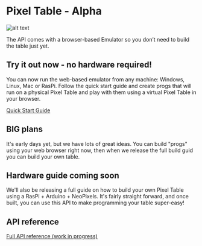 # Pixel Table - Alpha

![alt text](https://pbs.twimg.com/media/Dqb8gqKWsAAfOK3.jpg:large "Pixel Table")


The API comes with a browser-based Emulator so you don’t need to build the table just yet.

## Try it out now - no hardware required!

You can now run the web-based emulator from any machine: Windows, Linux, Mac or RasPi. Follow the quick start guide and create 
progs that will run on a physical Pixel Table and play with them using a virtual Pixel Table in your browser. 

[Quick Start Guide](https://github.com/TmpR/pxltbl/blob/master/docs/getting-started.md)


## BIG plans

It's early days yet, but we have lots of great ideas. You can build "progs" using your web browser right now, then when we 
release the full build guid you can build your own table. 

## Hardware guide coming soon

We'll also be releasing a full guide on how to build your own Pixel Table using a RasPi + Arduino + NeoPixels. It's fairly straight
forward, and once built, you can use this API to make programming your table super-easy!

## API reference

[Full API reference (work in progress)](https://github.com/TmpR/pxltbl/blob/master/docs/api-reference.md) 


